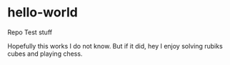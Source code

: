 # hello-world
Repo Test stuff

Hopefully this works I do not know.
But if it did, hey I enjoy solving rubiks cubes and playing chess.
